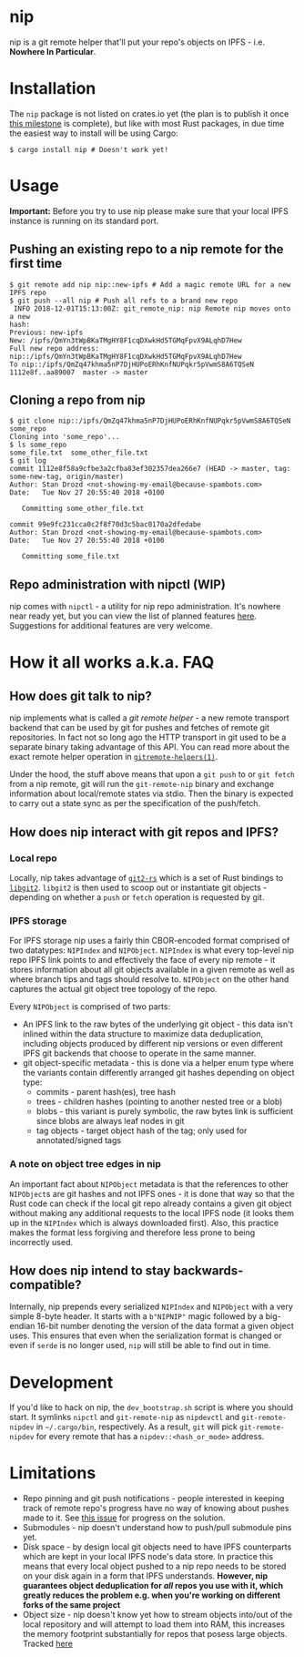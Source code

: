 # nip
nip is a git remote helper that'll put your repo's objects on IPFS - i.e.
**Nowhere In Particular**.

# Installation
The `nip` package is not listed on crates.io yet (the plan is to publish it once
[this milestone](https://github.com/drozdziak1/nip/milestone/1) is complete),
but like with most Rust packages, in due time the easiest way to install will be
using Cargo:
```shell
$ cargo install nip # Doesn't work yet!
```
# Usage
**Important:** Before you try to use nip please make sure that your local IPFS
instance is running on its standard port.

## Pushing an existing repo to a nip remote for the first time
```shell
$ git remote add nip nip::new-ipfs # Add a magic remote URL for a new IPFS repo
$ git push --all nip # Push all refs to a brand new repo
 INFO 2018-12-01T15:13:00Z: git_remote_nip: nip Remote nip moves onto a new
hash:
Previous: new-ipfs
New: /ipfs/QmYn3tWpBKaTMgHY8F1cqDXwkHd5TGMqFpvX9ALqhD7Hew
Full new repo address:
nip::/ipfs/QmYn3tWpBKaTMgHY8F1cqDXwkHd5TGMqFpvX9ALqhD7Hew
To nip::/ipfs/QmZq47khma5nP7DjHUPoERhKnfNUPqkr5pVwmS8A6TQSeN
1112e8f..aa89007  master -> master
```

## Cloning a repo from nip
```shell
$ git clone nip::/ipfs/QmZq47khma5nP7DjHUPoERhKnfNUPqkr5pVwmS8A6TQSeN some_repo
Cloning into 'some_repo'...
$ ls some_repo
some_file.txt  some_other_file.txt
$ git log
commit 1112e8f58a9cfbe3a2cfba83ef302357dea266e7 (HEAD -> master, tag: some-new-tag, origin/master)
Author: Stan Drozd <not-showing-my-email@because-spambots.com>
Date:   Tue Nov 27 20:55:40 2018 +0100

   Committing some_other_file.txt

commit 99e9fc231cca0c2f8f70d3c5bac0170a2dfedabe
Author: Stan Drozd <not-showing-my-email@because-spambots.com>
Date:   Tue Nov 27 20:55:40 2018 +0100

   Committing some_file.txt
```

## Repo administration with nipctl (WIP)
nip comes with `nipctl` - a utility for nip repo administration. It's nowhere
near ready yet, but you can view the list of planned features
[here](https://github.com/drozdziak1/nip/issues/6). Suggestions for additional
features are very welcome.

# How it all works a.k.a. FAQ
## How does git talk to nip?
nip implements what is called a *git remote helper* - a new remote transport
backend that can be used by git for pushes and fetches of remote git
repositories. In fact not so long ago the HTTP transport in git used to
be a separate binary taking advantage of this API. You can read more about the
exact remote helper operation in
[`gitremote-helpers(1)`](https://git-scm.com/docs/git-remote-helpers).

Under the hood, the stuff above means that upon a `git push` to or `git fetch` from
a nip remote, git will run the `git-remote-nip` binary and exchange information
about local/remote states via stdio. Then the binary is expected to carry out a
state sync as per the specification of the push/fetch.

## How does nip interact with git repos and IPFS?
### Local repo
Locally, nip takes advantage of
[`git2-rs`](https://github.com/alexcrichton/git2-rs) which is a set of Rust
bindings to [`libgit2`](https://libgit2.org). `libgit2` is then used to scoop
out or instantiate git objects - depending on whether a `push` or `fetch`
operation is requested by git.

### IPFS storage
For IPFS storage nip uses a fairly thin CBOR-encoded format comprised of two
datatypes: `NIPIndex` and `NIPObject`. `NIPIndex` is what every top-level nip
repo IPFS link points to and effectively the face of every nip remote - it
stores information about all git objects available in a given remote as well as
where branch tips and tags should resolve to. `NIPObject` on the other hand
captures the actual git object tree topology of the repo.

Every `NIPObject` is comprised of two parts:
- An IPFS link to the raw bytes of the underlying  git object - this data isn't
  inlined within the data structure to maximize data deduplication, including
  objects produced by different nip versions or even different IPFS git backends
  that choose to operate in the same manner.
- git object-specific metadata - this is done via a helper enum type where the
  variants contain differently arranged git hashes depending on object type:
    - commits - parent hash(es), tree hash
    - trees - children hashes (pointing to another nested tree or a blob)
    - blobs - this variant is purely symbolic, the raw bytes link is sufficient
      since blobs are always leaf nodes in git
    - tag objects - target object hash of the tag; only used for
      annotated/signed tags

### A note on object tree edges in nip
An important fact about `NIPObject` metadata is that the references to other
`NIPObject`s are git hashes and not IPFS ones - it is done that way so that the
Rust code can check if the local git repo already contains a given git object
without making any additional requests to the local IPFS node (it looks them up
in the `NIPIndex` which is always downloaded first). Also, this practice makes
the format less forgiving and therefore less prone to being incorrectly used.

## How does nip intend to stay backwards-compatible?
Internally, nip prepends every serialized `NIPIndex` and `NIPObject` with a very
simple 8-byte header. It starts with a `b"NIPNIP"` magic followed by a
big-endian 16-bit number denoting the version of the data format a given object
uses. This ensures that even when the serialization format is changed or even if
`serde` is no longer used, `nip` will still be able to find out in time.

# Development
If you'd like to hack on nip, the `dev_bootstrap.sh` script is where you should
start.  It symlinks `nipctl` and `git-remote-nip` as `nipdevctl` and
`git-remote-nipdev` in `~/.cargo/bin`, respectively. As a result, `git` will
pick `git-remote-nipdev` for every remote that has a `nipdev::<hash_or_mode>`
address.

# Limitations
* Repo pinning and git push notifications - people interested in keeping track
of remote repo's progress have no way of knowing about pushes made to it. See [this
issue](https://github.com/drozdziak1/nip/issues/7) for progress on the solution.
* Submodules - nip doesn't understand how to push/pull submodule pins yet.
* Disk space - by design local git objects need to have IPFS counterparts which
  are kept in your local IPFS node's data store. In practice this means that
  every local object pushed to a nip repo needs to be stored on your disk again
  in a form that IPFS understands. **However, nip guarantees object
  deduplication for _all_ repos you use with it, which greatly reduces the
  problem e.g. when you're working on different forks of the same project**
* Object size - nip doesn't know yet how to stream objects into/out of the
  local repository and will attempt to load them into RAM, this increases the
  memory footprint substantially for repos that posess large objects. Tracked
  [here](https://github.com/drozdziak1/nip/issues/8)

